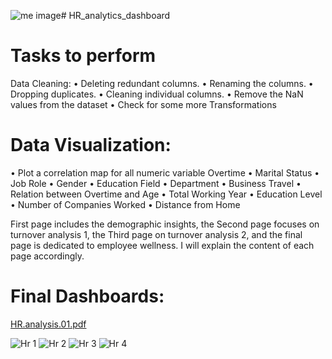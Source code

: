 ![me image](https://github.com/mugane-wahome/HR-employee-attrition/assets/145966011/753f79f2-cb57-4309-a399-a9c60e76ff2c)# HR_analytics_dashboard

# Tasks to perform
Data Cleaning:
• Deleting redundant columns.
• Renaming the columns.
• Dropping duplicates.
• Cleaning individual columns.
• Remove the NaN values from the dataset
• Check for some more Transformations

# Data Visualization:
• Plot a correlation map for all numeric variable Overtime
• Marital Status
• Job Role
• Gender
• Education Field
• Department
• Business Travel
• Relation between Overtime and Age
• Total Working Year
• Education Level
• Number of Companies Worked
• Distance from Home

First page includes the demographic insights, the Second page focuses on turnover analysis 1, the Third page on turnover analysis 2, and the final page is dedicated to employee wellness. I will explain the content of each page accordingly.

# Final Dashboards:
[HR.analysis.01.pdf](https://github.com/mugane-wahome/HR-employee-attrition/files/13692667/HR.analysis.01.pdf)








![Hr 1](https://github.com/HarshaVardhan024/HR_analytics_dashboard/assets/149884159/ace8c5ce-d67b-420b-8ee3-67dd20f1eb14)
![Hr 2](https://github.com/HarshaVardhan024/HR_analytics_dashboard/assets/149884159/8641ed53-c2b0-40ca-9081-e9df7a4e11a6)
![Hr 3](https://github.com/HarshaVardhan024/HR_analytics_dashboard/assets/149884159/67f7da50-3766-445a-85fd-d8f9096f430d)
![Hr 4](https://github.com/HarshaVardhan024/HR_analytics_dashboard/assets/149884159/afc85d53-e431-4b04-aca3-1662c84fe8d0)




